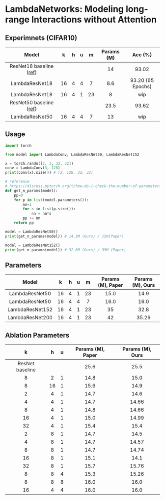 # LambdaNetworks: Modeling long-range Interactions without Attention

## Experimnets (CIFAR10)

| Model | k | h | u | m | Params (M) | Acc (%) |
|:-:|:-:|:-:|:-:|:-:|:-:|:-:|
| ResNet18 baseline ([ref](https://github.com/kuangliu/pytorch-cifar)) ||||| 14 | 93.02
| LambdaResNet18 | 16 | 4 | 4 | 7 | 8.6 | 93.20 (65 Epochs) |
| LambdaResNet18 | 16 | 4 | 1 | 23 | 8 | wip |
| ResNet50 baseline ([ref](https://github.com/kuangliu/pytorch-cifar)) ||||| 23.5 | 93.62 |
| LambdaResNet50 | 16 | 4 | 4 | 7 | 13 | wip |

## Usage
```python
import torch

from model import LambdaConv, LambdaResNet50, LambdaResNet152

x = torch.randn([2, 3, 32, 32])
conv = LambdaConv(3, 128)
print(conv(x).size()) # [2, 128, 32, 32]

# reference
# https://discuss.pytorch.org/t/how-do-i-check-the-number-of-parameters-of-a-model/4325
def get_n_params(model):
    pp=0
    for p in list(model.parameters()):
        nn=1
        for s in list(p.size()):
            nn = nn*s
        pp += nn
    return pp

model = LambdaResNet50()
print(get_n_params(model)) # 14.9M (Ours) / 15M(Paper)

model = LambdaResNet152()
print(get_n_params(model)) # 32.8M (Ours) / 35M (Paper)
```

## Parameters
| Model | k | h | u | m | Params (M), Paper | Params (M), Ours |
|:-:|:-:|:-:|:-:|:-:|:-:|:-:|
|LambdaResNet50| 16 | 4 | 1 | 23 | 15.0 | 14.9 |
|LambdaResNet50| 16 | 4 | 4 | 7 | 16.0 | 16.0 |
|LambdaResNet152| 16 | 4 | 1 | 23 | 35 | 32.8 |
|LambdaResNet200| 16 | 4 | 1 | 23 | 42 | 35.29 |

## Ablation Parameters
| k | h | u | Params (M), Paper | Params (M), Ours |
|:-:|:-:|:-:|:-:|:-:|
| ResNet baseline ||| 25.6 | 25.5
| 8 | 2 | 1 | 14.8 | 15.0 |
| 8 | 16 | 1 | 15.6 | 14.9 |
| 2 | 4 | 1 | 14.7 | 14.6 |
| 4 | 4 | 1 | 14.7 | 14.66 |
| 8 | 4 | 1 | 14.8 | 14.66 |
| 16 | 4 | 1 | 15.0 | 14.99 |
| 32 | 4 | 1 | 15.4 | 15.4 |
| 2 | 8 | 1 | 14.7 | 14.5 |
| 4 | 8 | 1 | 14.7 | 14.57 |
| 8 | 8 | 1 | 14.7 | 14.74 |
| 16 | 8 | 1 | 15.1 | 14.1 |
| 32 | 8 | 1 | 15.7 | 15.76 |
| 8 | 8 | 4 | 15.3 | 15.26 |
| 8 | 8 | 8 | 16.0 | 16.0 |
| 16 | 4 | 4 | 16.0 | 16.0 |
